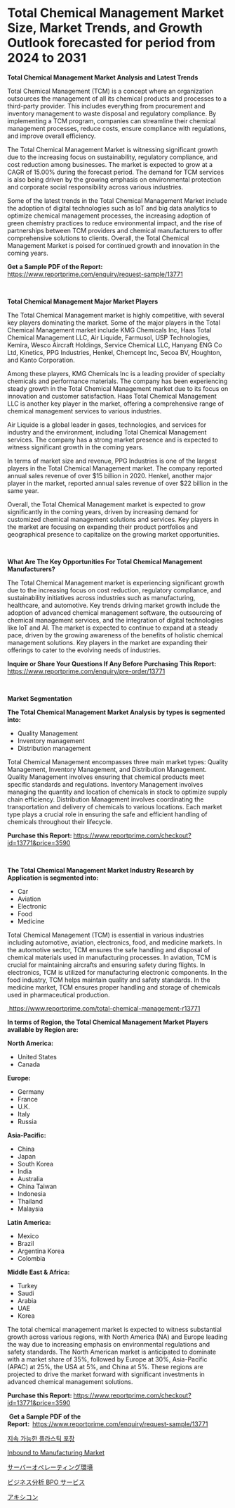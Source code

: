 <p><h1>Total Chemical Management Market Size, Market Trends, and Growth Outlook forecasted for period from 2024 to 2031</h1></p><p><strong>Total Chemical Management Market Analysis and Latest Trends</strong></p>
<p><p>Total Chemical Management (TCM) is a concept where an organization outsources the management of all its chemical products and processes to a third-party provider. This includes everything from procurement and inventory management to waste disposal and regulatory compliance. By implementing a TCM program, companies can streamline their chemical management processes, reduce costs, ensure compliance with regulations, and improve overall efficiency.</p><p>The Total Chemical Management Market is witnessing significant growth due to the increasing focus on sustainability, regulatory compliance, and cost reduction among businesses. The market is expected to grow at a CAGR of 15.00% during the forecast period. The demand for TCM services is also being driven by the growing emphasis on environmental protection and corporate social responsibility across various industries.</p><p>Some of the latest trends in the Total Chemical Management Market include the adoption of digital technologies such as IoT and big data analytics to optimize chemical management processes, the increasing adoption of green chemistry practices to reduce environmental impact, and the rise of partnerships between TCM providers and chemical manufacturers to offer comprehensive solutions to clients. Overall, the Total Chemical Management Market is poised for continued growth and innovation in the coming years.</p></p>
<p><strong>Get a Sample PDF of the Report:&nbsp;</strong> <a href="https://www.reportprime.com/enquiry/request-sample/13771">https://www.reportprime.com/enquiry/request-sample/13771</a></p>
<p>&nbsp;</p>
<p><strong>Total Chemical Management Major Market Players</strong></p>
<p><p>The Total Chemical Management market is highly competitive, with several key players dominating the market. Some of the major players in the Total Chemical Management market include KMG Chemicals Inc, Haas Total Chemical Management LLC, Air Liquide, Farmusol, USP Technologies, Kemira, Wesco Aircraft Holdings, Service Chemical LLC, Hanyang ENG Co Ltd, Kinetics, PPG Industries, Henkel, Chemcept Inc, Secoa BV, Houghton, and Kanto Corporation.</p><p>Among these players, KMG Chemicals Inc is a leading provider of specialty chemicals and performance materials. The company has been experiencing steady growth in the Total Chemical Management market due to its focus on innovation and customer satisfaction. Haas Total Chemical Management LLC is another key player in the market, offering a comprehensive range of chemical management services to various industries.</p><p>Air Liquide is a global leader in gases, technologies, and services for industry and the environment, including Total Chemical Management services. The company has a strong market presence and is expected to witness significant growth in the coming years.</p><p>In terms of market size and revenue, PPG Industries is one of the largest players in the Total Chemical Management market. The company reported annual sales revenue of over $15 billion in 2020. Henkel, another major player in the market, reported annual sales revenue of over $22 billion in the same year.</p><p>Overall, the Total Chemical Management market is expected to grow significantly in the coming years, driven by increasing demand for customized chemical management solutions and services. Key players in the market are focusing on expanding their product portfolios and geographical presence to capitalize on the growing market opportunities.</p></p>
<p>&nbsp;</p>
<p><strong>What Are The Key Opportunities For Total Chemical Management Manufacturers?</strong></p>
<p><p>The Total Chemical Management market is experiencing significant growth due to the increasing focus on cost reduction, regulatory compliance, and sustainability initiatives across industries such as manufacturing, healthcare, and automotive. Key trends driving market growth include the adoption of advanced chemical management software, the outsourcing of chemical management services, and the integration of digital technologies like IoT and AI. The market is expected to continue to expand at a steady pace, driven by the growing awareness of the benefits of holistic chemical management solutions. Key players in the market are expanding their offerings to cater to the evolving needs of industries.</p></p>
<p><strong>Inquire or Share Your Questions If Any Before Purchasing This Report:</strong> <a href="https://www.reportprime.com/enquiry/pre-order/13771">https://www.reportprime.com/enquiry/pre-order/13771</a></p>
<p>&nbsp;</p>
<p><strong>Market Segmentation</strong></p>
<p><strong>The Total Chemical Management Market Analysis by types is segmented into:</strong></p>
<p><ul><li>Quality Management</li><li>Inventory management</li><li>Distribution management</li></ul></p>
<p><p>Total Chemical Management encompasses three main market types: Quality Management, Inventory Management, and Distribution Management. Quality Management involves ensuring that chemical products meet specific standards and regulations. Inventory Management involves managing the quantity and location of chemicals in stock to optimize supply chain efficiency. Distribution Management involves coordinating the transportation and delivery of chemicals to various locations. Each market type plays a crucial role in ensuring the safe and efficient handling of chemicals throughout their lifecycle.</p></p>
<p><strong>Purchase this Report:&nbsp;</strong><a href="https://www.reportprime.com/checkout?id=13771&price=3590">https://www.reportprime.com/checkout?id=13771&price=3590</a></p>
<p>&nbsp;</p>
<p><strong>The Total Chemical Management Market Industry Research by Application is segmented into:</strong></p>
<p><ul><li>Car</li><li>Aviation</li><li>Electronic</li><li>Food</li><li>Medicine</li></ul></p>
<p><p>Total Chemical Management (TCM) is essential in various industries including automotive, aviation, electronics, food, and medicine markets. In the automotive sector, TCM ensures the safe handling and disposal of chemical materials used in manufacturing processes. In aviation, TCM is crucial for maintaining aircrafts and ensuring safety during flights. In electronics, TCM is utilized for manufacturing electronic components. In the food industry, TCM helps maintain quality and safety standards. In the medicine market, TCM ensures proper handling and storage of chemicals used in pharmaceutical production.</p></p>
<p><a href="https://www.reportprime.com/total-chemical-management-r13771">&nbsp;https://www.reportprime.com/total-chemical-management-r13771</a></p>
<p><strong>In terms of Region, the Total Chemical Management Market Players available by Region are:</strong></p>
<p>
    <p> <strong> North America: </strong>
        <ul>
            <li>United States</li>
            <li>Canada</li>
        </ul>
        </p> 
    <p> <strong> Europe: </strong>
        <ul>
            <li>Germany</li>
            <li>France</li>
            <li>U.K.</li>
            <li>Italy</li>
            <li>Russia</li>
        </ul>
        </p> 
    <p> <strong> Asia-Pacific: </strong>
        <ul>
            <li>China</li>
            <li>Japan</li>
            <li>South Korea</li>
            <li>India</li>
            <li>Australia</li>
            <li>China Taiwan</li>
            <li>Indonesia</li>
            <li>Thailand</li>
            <li>Malaysia</li>
        </ul>
        </p> 
    <p> <strong> Latin America: </strong>
        <ul>
            <li>Mexico</li>
            <li>Brazil</li>
            <li>Argentina Korea</li>
            <li>Colombia</li>
        </ul>
        </p> 
    <p> <strong> Middle East & Africa: </strong>
        <ul>
            <li>Turkey</li>
            <li>Saudi</li>
            <li>Arabia</li>
            <li>UAE</li>
            <li>Korea</li>
        </ul>
    </p>
    </p>
<p><p>The total chemical management market is expected to witness substantial growth across various regions, with North America (NA) and Europe leading the way due to increasing emphasis on environmental regulations and safety standards. The North American market is anticipated to dominate with a market share of 35%, followed by Europe at 30%, Asia-Pacific (APAC) at 25%, the USA at 5%, and China at 5%. These regions are projected to drive the market forward with significant investments in advanced chemical management solutions.</p></p>
<p><strong>Purchase this Report: </strong><a href="https://www.reportprime.com/checkout?id=13771&price=3590">https://www.reportprime.com/checkout?id=13771&price=3590</a></p>
<p>&nbsp;<strong>Get a Sample PDF of the Report:&nbsp;&nbsp;</strong><a href="https://www.reportprime.com/enquiry/request-sample/13771">https://www.reportprime.com/enquiry/request-sample/13771</a></p>
<p><strong></strong></p>
<p><p><a href="https://medium.com/@rowedrowe/%EC%A7%80%EC%86%8D-%EA%B0%80%EB%8A%A5%ED%95%9C-%ED%94%8C%EB%9D%BC%EC%8A%A4%ED%8B%B1-%ED%8F%AC%EC%9E%A5-%EC%8B%9C%EC%9E%A5-%EA%B7%9C%EB%AA%A8-%EC%8B%9C%EC%9E%A5-%EC%A0%84%EB%A7%9D-%EB%B0%8F-%EC%8B%9C%EC%9E%A5-%EC%98%88%EC%B8%A1-2024%EB%85%84%EB%B6%80%ED%84%B0-2031%EB%85%84-4f33ef87ff57">지속 가능한 플라스틱 포장</a></p><p><a href="https://github.com/redneck06/Market-Research-Report-List-3/blob/main/inbound-to-manufacturing-market.md">Inbound to Manufacturing Market</a></p><p><a href="https://github.com/JoanaNitzsche/Market-Research-Report-List-1/blob/main/894950480527.md">サーバーオペレーティング環境</a></p><p><a href="https://github.com/VernieBarton2023/Market-Research-Report-List-1/blob/main/672073780526.md">ビジネス分析 BPO サービス</a></p><p><a href="https://medium.com/@cielostamm/axicons%E5%B8%82%E5%A0%B4%E3%83%AC%E3%83%9D%E3%83%BC%E3%83%88%E3%81%AF-%E3%81%93%E3%81%AE%E5%B8%82%E5%A0%B4%E3%81%AE%E6%9C%80%E6%96%B0%E3%81%AE%E3%83%88%E3%83%AC%E3%83%B3%E3%83%89%E3%81%A8%E6%88%90%E9%95%B7%E6%A9%9F%E4%BC%9A%E3%82%92%E6%98%8E%E3%82%89%E3%81%8B%E3%81%AB%E3%81%97%E3%81%A6%E3%81%84%E3%81%BE%E3%81%99-6fd6c1a7d8e8">アキシコン</a></p></p>